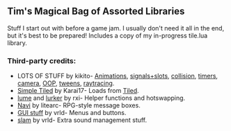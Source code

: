 ## Tim's Magical Bag of Assorted Libraries
Stuff I start out with before a game jam. I usually don't need it all in the end, but it's best to be prepared!
Includes a copy of my in-progress tile.lua library.

### Third-party credits:
* LOTS OF STUFF by kikito- [Animations](https://github.com/kikito/anim8), [signals+slots](https://github.com/kikito/beholder.lua), [collision](https://github.com/kikito/bump.lua), [timers](https://github.com/kikito/cron.lua), [camera](https://github.com/kikito/gamera), [OO](https://github.com/kikito/middleclass)[P](https://github.com/kikito/stateful.lua), [tweens](https://github.com/kikito/tween.lua), [raytracing](https://github.com/kikito/bresenham.lua).
* [Simple Tiled](https://github.com/karai17/Simple-Tiled-Implementation) by Karai17- Loads from [Tiled](http://www.mapeditor.org/).
* [lume](https://github.com/rxi/lume) and [lurker](https://github.com/rxi/lurker) by rxi- Helper functions and hotswapping.
* [Navi](https://github.com/cluke009/Navi) by litearc- RPG-style message boxes.
* [GUI stuff](https://github.com/vrld/Quickie) by vrld- Menus and buttons.
* [slam](https://github.com/vrld/slam) by vrld- Extra sound management stuff.
